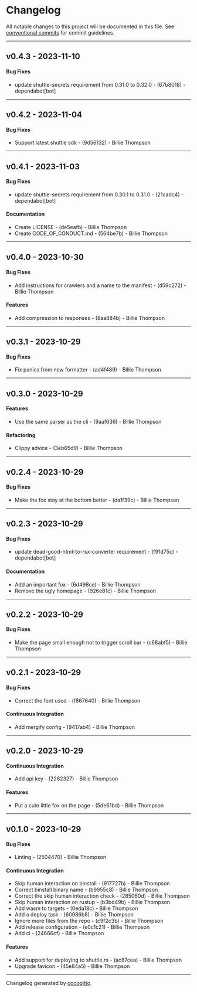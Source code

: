# Changelog
All notable changes to this project will be documented in this file. See [conventional commits](https://www.conventionalcommits.org/) for commit guidelines.

- - -
## v0.4.3 - 2023-11-10
#### Bug Fixes
- update shuttle-secrets requirement from 0.31.0 to 0.32.0 - (67b8018) - dependabot[bot]

- - -

## v0.4.2 - 2023-11-04
#### Bug Fixes
- Support latest shuttle sdk - (9d56132) - Billie Thompson

- - -

## v0.4.1 - 2023-11-03
#### Bug Fixes
- update shuttle-secrets requirement from 0.30.1 to 0.31.0 - (21cadc4) - dependabot[bot]
#### Documentation
- Create LICENSE - (de5eafb) - Billie Thompson
- Create CODE_OF_CONDUCT.md - (564be7b) - Billie Thompson

- - -

## v0.4.0 - 2023-10-30
#### Bug Fixes
- Add instructions for crawlers and a name to the manifest - (d59c272) - Billie Thompson
#### Features
- Add compression to responses - (8aa884b) - Billie Thompson

- - -

## v0.3.1 - 2023-10-29
#### Bug Fixes
- Fix panics from new formatter - (ad4f489) - Billie Thompson

- - -

## v0.3.0 - 2023-10-29
#### Features
- Use the same parser as the cli - (9aaf636) - Billie Thompson
#### Refactoring
- Clippy advice - (3eb65d9) - Billie Thompson

- - -

## v0.2.4 - 2023-10-29
#### Bug Fixes
- Make the fox stay at the bottom better - (da1f39c) - Billie Thompson

- - -

## v0.2.3 - 2023-10-29
#### Bug Fixes
- update dead-good-html-to-rsx-converter requirement - (f91d75c) - dependabot[bot]
#### Documentation
- Add an important fox - (6d498ce) - Billie Thompson
- Remove the ugly homepage - (926e81c) - Billie Thompson

- - -

## v0.2.2 - 2023-10-29
#### Bug Fixes
- Make the page small enough not to trigger scroll bar - (c68abf5) - Billie Thompson

- - -

## v0.2.1 - 2023-10-29
#### Bug Fixes
- Correct the font used - (f867640) - Billie Thompson
#### Continuous Integration
- Add mergify config - (9417ab4) - Billie Thompson

- - -

## v0.2.0 - 2023-10-29
#### Continuous Integration
- Add api key - (2262327) - Billie Thompson
#### Features
- Put a cute little fox on the page - (5de61bd) - Billie Thompson

- - -

## v0.1.0 - 2023-10-29
#### Bug Fixes
- Linting - (2504470) - Billie Thompson
#### Continuous Integration
- Skip human interaction on binstall - (917727b) - Billie Thompson
- Correct binstall binary name - (b9955c8) - Billie Thompson
- Correct the skip human interaction check - (285060d) - Billie Thompson
- Skip human interaction on rustup - (b3bd49b) - Billie Thompson
- Add wasm to targets - (0eda18c) - Billie Thompson
- Add a deploy task - (60986b8) - Billie Thompson
- Ignore more files from the repo - (c9f2c3b) - Billie Thompson
- Add release configuration - (e0c1c21) - Billie Thompson
- Add ci - (24666cf) - Billie Thompson
#### Features
- Add support for deploying to shuttle.rs - (ac87cea) - Billie Thompson
- Upgrade favicon - (45e84a5) - Billie Thompson

- - -

Changelog generated by [cocogitto](https://github.com/cocogitto/cocogitto).